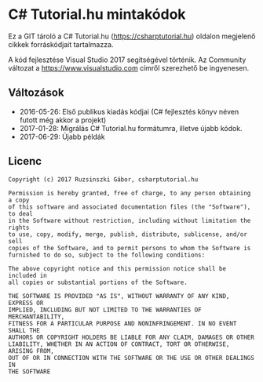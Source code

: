 # C# Tutorial.hu mintakódok

Ez a GIT tároló a C# Tutorial.hu (https://csharptutorial.hu) oldalon megjelenő cikkek forráskódjait tartalmazza.

A kód fejlesztése Visual Studio 2017 segítségével történik. Az Community változat a https://www.visualstudio.com címről szerezhető be ingyenesen.

## Változások
* 2016-05-26: Első publikus kiadás kódjai (C# fejlesztés könyv néven futott még akkor a projekt)
* 2017-01-28: Migrálás C# Tutorial.hu formátumra, illetve újabb kódok.
* 2017-06-29: Újabb példák

## Licenc
```
Copyright (c) 2017 Ruzsinszki Gábor, csharptutorial.hu

Permission is hereby granted, free of charge, to any person obtaining a copy
of this software and associated documentation files (the "Software"), to deal
in the Software without restriction, including without limitation the rights
to use, copy, modify, merge, publish, distribute, sublicense, and/or sell
copies of the Software, and to permit persons to whom the Software is
furnished to do so, subject to the following conditions:

The above copyright notice and this permission notice shall be included in
all copies or substantial portions of the Software.

THE SOFTWARE IS PROVIDED "AS IS", WITHOUT WARRANTY OF ANY KIND, EXPRESS OR
IMPLIED, INCLUDING BUT NOT LIMITED TO THE WARRANTIES OF MERCHANTABILITY,
FITNESS FOR A PARTICULAR PURPOSE AND NONINFRINGEMENT. IN NO EVENT SHALL THE
AUTHORS OR COPYRIGHT HOLDERS BE LIABLE FOR ANY CLAIM, DAMAGES OR OTHER
LIABILITY, WHETHER IN AN ACTION OF CONTRACT, TORT OR OTHERWISE, ARISING FROM,
OUT OF OR IN CONNECTION WITH THE SOFTWARE OR THE USE OR OTHER DEALINGS IN
THE SOFTWARE
```